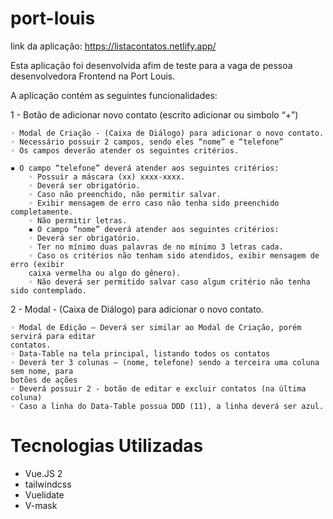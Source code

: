 # port-louis

link da aplicação: https://listacontatos.netlify.app/

Esta aplicação foi desenvolvida afim de teste para a vaga de pessoa desenvolvedora Frontend na Port Louis.

A aplicação contém as seguintes funcionalidades:

1 - Botão de adicionar novo contato (escrito adicionar ou simbolo “+”)

    ◦ Modal de Criação - (Caixa de Diálogo) para adicionar o novo contato.
    ◦ Necessário possuir 2 campos, sendo eles “nome” e “telefone”
    ◦ Os campos deverão atender os seguintes critérios.

    ▪ O campo “telefone” deverá atender aos seguintes critérios:
        ◦ Possuir a máscara (xx) xxxx-xxxx.
        ◦ Deverá ser obrigatório.
        ◦ Caso não preenchido, não permitir salvar.
        ◦ Exibir mensagem de erro caso não tenha sido preenchido completamente.
        ◦ Não permitir letras.
        ▪ O campo “nome” deverá atender aos seguintes critérios:
        ◦ Deverá ser obrigatório.
        ◦ Ter no mínimo duas palavras de no mínimo 3 letras cada.
        ◦ Caso os critérios não tenham sido atendidos, exibir mensagem de erro (exibir 
        caixa vermelha ou algo do gênero).
        ◦ Não deverá ser permitido salvar caso algum critério não tenha sido contemplado.

2 - Modal - (Caixa de Diálogo) para adicionar o novo contato.

    ◦ Modal de Edição – Deverá ser similar ao Modal de Criação, porém servirá para editar 
    contatos.
    ◦ Data-Table na tela principal, listando todos os contatos
    ◦ Deverá ter 3 colunas – (nome, telefone) sendo a terceira uma coluna sem nome, para 
    botões de ações
    ◦ Deverá possuir 2 - botão de editar e excluir contatos (na última coluna)
    ◦ Caso a linha do Data-Table possua DDD (11), a linha deverá ser azul.

# Tecnologias Utilizadas

- Vue.JS 2
- tailwindcss
- Vuelidate
- V-mask
 

